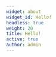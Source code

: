 ```yaml
---
widget: about
widget_id: Hello!
headless: true
weight: 20
title: Hello!
active: true
author: admin
---
```

